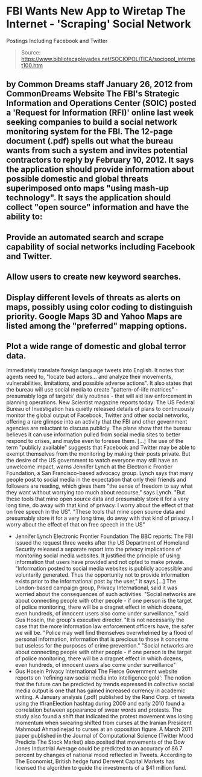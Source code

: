 # FBI Wants New App to Wiretap The Internet - 'Scraping' Social Network 
Postings Including Facebook and Twitter

> Source: https://www.bibliotecapleyades.net/SOCIOPOLITICA/sociopol_internet100.htm

by Common Dreams staff
January 26, 2012
from
CommonDreams Website
The FBI's Strategic Information and Operations Center (SOIC) posted a
'Request for Information (RFI)' online last week seeking companies to build
a social network monitoring system for the FBI.
The
12-page document (.pdf)
spells out what the bureau wants from such a system and invites potential
contractors to reply by February 10, 2012.
It says the application should provide information about possible domestic
and global threats superimposed onto maps "using mash-up technology".
It says the application should collect "open source" information and have
the ability to:
-
Provide an automated search and scrape capability of social networks
including Facebook and Twitter.
-
Allow users to create new keyword searches.
-
Display different levels of threats as alerts on maps, possibly using color
coding to distinguish priority. Google Maps 3D and Yahoo Maps are listed
among the "preferred" mapping options.
-
Plot a wide range of domestic and global terror data.
-
Immediately translate foreign language tweets into English.
It notes that agents need to,
"locate bad actors... and analyze their
movements, vulnerabilities, limitations, and possible adverse actions".
It
also states that the bureau will use social media to create "pattern-of-life
matrices" - presumably logs of targets' daily routines - that will aid law
enforcement in planning operations.
New Scientist magazine
reports today:
The US Federal Bureau of Investigation has quietly released
details of plans to continuously monitor the global output of
Facebook,
Twitter and other social networks, offering a rare glimpse into an activity
that the FBI and other government agencies are reluctant to discuss
publicly.
The plans show that the bureau believes it can use information
pulled from social media sites to better respond to crises, and maybe even
to foresee them. [...]
The use of the term "publicly available" suggests that Facebook and Twitter
may be able to exempt themselves from the monitoring by making their posts
private. But the desire of the US government to watch everyone may still
have an unwelcome impact, warns
Jennifer Lynch at the
Electronic Frontier
Foundation, a San Francisco-based advocacy group.
Lynch says that many people post to social media in the expectation that
only their friends and followers are reading, which gives them "the sense of
freedom to say what they want without worrying too much about recourse,"
says Lynch.
"But these tools that mine open source data and presumably store
it for a very long time, do away with that kind of privacy. I worry about
the effect of that on free speech in the US".
"These tools that mine open source data and presumably store it for a very
long time, do away with that kind of privacy. I worry about the effect of
that on free speech in the US"
- Jennifer Lynch
Electronic Frontier Foundation
The BBC
reports:
The FBI issued the request three weeks
after the US Department of Homeland Security released a separate report into
the privacy implications of monitoring social media websites.
It justified the principle of using information that users have provided and
not opted to make private.
"Information posted to social media websites is publicly accessible and
voluntarily generated. Thus the opportunity not to provide information
exists prior to the informational post by the user," it says.[...]
The London-based campaign group,
Privacy International, said it was worried
about the consequences of such activities.
"Social networks are about connecting people with other people - if one
person is the target of police monitoring, there will be a dragnet effect in
which dozens, even hundreds, of innocent users also come under
surveillance," said Gus Hosein, the group's executive director.
"It is not necessarily the case that the more information law enforcement
officers have, the safer we will be.
"Police may well find themselves overwhelmed by a flood of personal
information, information that is precious to those it concerns but useless
for the purposes of crime prevention."
"Social networks are about connecting people with other people - if one
person is the target of police monitoring, there will be a dragnet effect in
which dozens, even hundreds, of innocent users also come under surveillance"
- Gus Hosein
Privacy International
The Fierce Government website
reports on 'refining raw social media into
intelligence gold':
The notion that the future can be predicted by trends expressed in
collective social media output is one that has gained increased currency in
academic writing.
A
January analysis (.pdf) published by the Rand Corp. of
tweets using the
#IranElection hashtag during 2009 and early 2010 found a
correlation between appearance of swear words and protests.
The study also
found a shift that indicated the protest movement was losing momentum when
swearing shifted from curses at the Iranian President Mahmoud Ahmadinejad to
curses at an opposition figure.
A March 2011 paper published in the
Journal of Computational Science
(Twitter
Mood Predicts The Stock Market) also posited that movements of the Dow Jones Industrial Average
could be predicted to an accuracy of 86.7 percent by changes of national
mood reflected in Tweets.
According to The Economist, British hedge fund Derwent Capital Markets has licensed the algorithm to guide the investments
of a $41 million fund.
